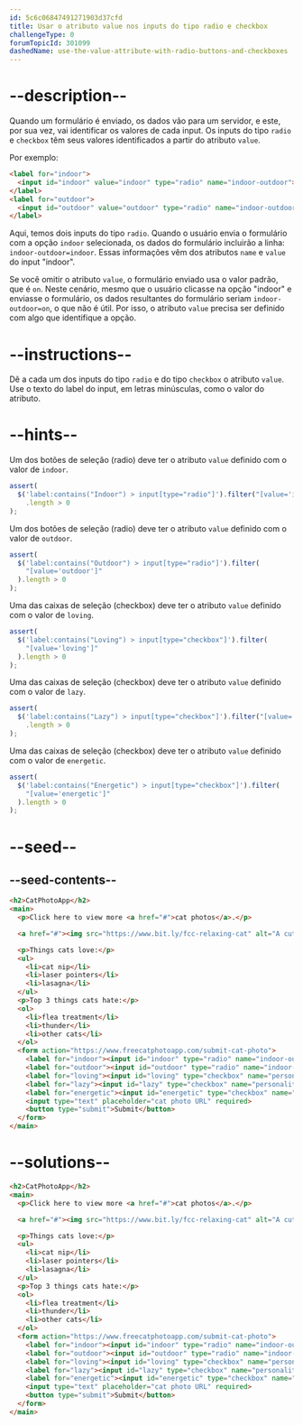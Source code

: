 ```yaml
---
id: 5c6c06847491271903d37cfd
title: Usar o atributo value nos inputs do tipo radio e checkbox
challengeType: 0
forumTopicId: 301099
dashedName: use-the-value-attribute-with-radio-buttons-and-checkboxes
---
```


# --description--

Quando um formulário é enviado, os dados vão para um servidor, e este, por sua vez, vai identificar os valores de cada input. Os inputs do tipo `radio` e `checkbox` têm seus valores identificados a partir do atributo `value`.

Por exemplo:

```html
<label for="indoor">
  <input id="indoor" value="indoor" type="radio" name="indoor-outdoor">Indoor
</label>
<label for="outdoor">
  <input id="outdoor" value="outdoor" type="radio" name="indoor-outdoor">Outdoor
</label>
```

Aqui, temos dois inputs do tipo `radio`. Quando o usuário envia o formulário com a opção `indoor` selecionada, os dados do formulário incluirão a linha: `indoor-outdoor=indoor`. Essas informações vêm dos atributos `name` e `value` do input "indoor".

Se você omitir o atributo `value`, o formulário enviado usa o valor padrão, que é `on`. Neste cenário, mesmo que o usuário clicasse na opção "indoor" e enviasse o formulário, os dados resultantes do formulário seriam `indoor-outdoor=on`, o que não é útil. Por isso, o atributo `value` precisa ser definido com algo que identifique a opção.

# --instructions--

Dê a cada um dos inputs do tipo `radio` e do tipo `checkbox` o atributo `value`. Use o texto do label do input, em letras minúsculas, como o valor do atributo.

# --hints--

Um dos botões de seleção (radio) deve ter o atributo `value` definido com o valor de `indoor`.

```js
assert(
  $('label:contains("Indoor") > input[type="radio"]').filter("[value='indoor']")
    .length > 0
);
```

Um dos botões de seleção (radio) deve ter o atributo `value` definido com o valor de `outdoor`.

```js
assert(
  $('label:contains("Outdoor") > input[type="radio"]').filter(
    "[value='outdoor']"
  ).length > 0
);
```

Uma das caixas de seleção (checkbox) deve ter o atributo `value` definido com o valor de `loving`.

```js
assert(
  $('label:contains("Loving") > input[type="checkbox"]').filter(
    "[value='loving']"
  ).length > 0
);
```

Uma das caixas de seleção (checkbox) deve ter o atributo `value` definido com o valor de `lazy`.

```js
assert(
  $('label:contains("Lazy") > input[type="checkbox"]').filter("[value='lazy']")
    .length > 0
);
```

Uma das caixas de seleção (checkbox) deve ter o atributo `value` definido com o valor de `energetic`.

```js
assert(
  $('label:contains("Energetic") > input[type="checkbox"]').filter(
    "[value='energetic']"
  ).length > 0
);
```

# --seed--

## --seed-contents--

```html
<h2>CatPhotoApp</h2>
<main>
  <p>Click here to view more <a href="#">cat photos</a>.</p>

  <a href="#"><img src="https://www.bit.ly/fcc-relaxing-cat" alt="A cute orange cat lying on its back."></a>

  <p>Things cats love:</p>
  <ul>
    <li>cat nip</li>
    <li>laser pointers</li>
    <li>lasagna</li>
  </ul>
  <p>Top 3 things cats hate:</p>
  <ol>
    <li>flea treatment</li>
    <li>thunder</li>
    <li>other cats</li>
  </ol>
  <form action="https://www.freecatphotoapp.com/submit-cat-photo">
    <label for="indoor"><input id="indoor" type="radio" name="indoor-outdoor"> Indoor</label>
    <label for="outdoor"><input id="outdoor" type="radio" name="indoor-outdoor"> Outdoor</label><br>
    <label for="loving"><input id="loving" type="checkbox" name="personality"> Loving</label>
    <label for="lazy"><input id="lazy" type="checkbox" name="personality"> Lazy</label>
    <label for="energetic"><input id="energetic" type="checkbox" name="personality"> Energetic</label><br>
    <input type="text" placeholder="cat photo URL" required>
    <button type="submit">Submit</button>
  </form>
</main>
```

# --solutions--

```html
<h2>CatPhotoApp</h2>
<main>
  <p>Click here to view more <a href="#">cat photos</a>.</p>

  <a href="#"><img src="https://www.bit.ly/fcc-relaxing-cat" alt="A cute orange cat lying on its back."></a>

  <p>Things cats love:</p>
  <ul>
    <li>cat nip</li>
    <li>laser pointers</li>
    <li>lasagna</li>
  </ul>
  <p>Top 3 things cats hate:</p>
  <ol>
    <li>flea treatment</li>
    <li>thunder</li>
    <li>other cats</li>
  </ol>
  <form action="https://www.freecatphotoapp.com/submit-cat-photo">
    <label for="indoor"><input id="indoor" type="radio" name="indoor-outdoor" value="indoor"> Indoor</label>
    <label for="outdoor"><input id="outdoor" type="radio" name="indoor-outdoor" value="outdoor"> Outdoor</label><br>
    <label for="loving"><input id="loving" type="checkbox" name="personality" value="loving"> Loving</label>
    <label for="lazy"><input id="lazy" type="checkbox" name="personality" value="lazy"> Lazy</label>
    <label for="energetic"><input id="energetic" type="checkbox" name="personality" value="energetic"> Energetic</label><br>
    <input type="text" placeholder="cat photo URL" required>
    <button type="submit">Submit</button>
  </form>
</main>
```
